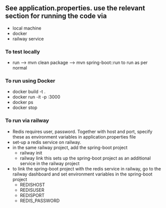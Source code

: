 ## See application.properties. use the relevant section for running the code via
- local machine
- docker
- railway service

### To test locally
- run  --> mvn clean package --> mvn spring-boot::run to run as per normal

### To run using Docker
- docker build -t <name of programme> .
- docker run -it -p <port number>:3000 <name of programme> 
- docker ps 
- docker stop <name of programmes>

### To run via railway
- Redis requires user, password. Together with host and port, specify these as environment variables in application.properties file
- set-up a redis service on railway.
- in the same railway project, add the spring-boot project
    - railway init
    - railway link
this sets up the spring-boot project as an additional service in the railway project
- to link the spring-boot project with the redis service in railway, go to the railway dashboard and set environment variables in the spring-boot project 
    - REDISHOST
    - REDISUSER
    - REDISPORT
    - REDIS_PASSWORD